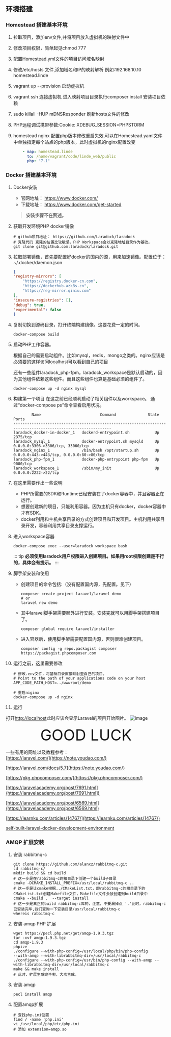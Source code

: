 ## 环境搭建
### Homestead 搭建基本环境
  1. 拉取项目，添加env文件,并将项目放入虚拟机的映射文件中
  2. 修改项目权限，简单起见chmod 777
  3. 配置Homestead.yml文件的项目访问域名映射
  4. 修改/etc/hosts 文件,添加域名和IP的映射解析 例如:192.168.10.10  homestead.linde
  5. vagrant up --provision 启动虚拟机
  6. vagrant ssh 连接虚拟机 进入映射项目目录执行composer install 安装项目依赖
  7. sudo killall -HUP mDNSResponder 刷新hosts文件的修改
  8. PHP远程调试携带参数:Cookie: XDEBUG_SESSION=PHPSTORM
  9. homestead nginx 配置php版本修改重启失效,可以在Homestead.yaml文件中单独指定每个站点的php版本，此时虚拟机的nginx配置改变
  
      ```yaml
          - map: homestead.linde
            to: /home/vagrant/code/linde_web/public
            php: "7.1"
      ```
### Docker 搭建基本环境
  1. Docker安装
      * 官网地址： https://www.docker.com/  
      * 下载地址： https://www.docker.com/get-started
      > **安装步骤不在赘述。**

  2. 获取开发环境PHP docker镜像

      ```
      # github项目地址： https://github.com/Laradock/laradock
      # 克隆代码 克隆的位置比较敏感，PHP Workspace会以克隆地址目录作为基础。
      git clone git@github.com:laradock/laradock.git
      ```
  3. 拉取部署镜像，首先要配置好docker的国内的源，用来加速镜像。配置位于： ~/.docker/daemon.json

      ```json
      {
      "registry-mirrors": [
          "https://registry.docker-cn.com",
          "https://dockerhub.azk8s.cn",
          "https://reg-mirror.qiniu.com"
      ],
      "insecure-registries": [],
      "debug": true,
      "experimental": false
      }
      ```
  4. 复制切换到源码目录，打开终端构建镜像。这要花费一定的时间。
    
      ```
      docker-compose build
      ```

  5. 启动PHP工作容器。
    <p>根据自己的需要启动组件。比如mysql，redis，mongo之类的。nginx应该是必须要的这样访问localhost可以看到自己的项目</p>
    <p>还有一些组件laradock_php-fpm，laradock_workspace是默认启动的，因为其他组件依赖这些组件。而且这些组件也算是基础必须的组件了。</p>
    
      ```
      docker-compose up -d nginx mysql
      ```

  6. 构建第一个项目
    在这之前已经顺利启动了相关组件以及workspace。 通过“docker-compose ps”命令查看启用状况。 
    
      ```
              Name                          Command              State                    Ports
      --------------------------------------------------------------------------------------------------------------
      laradock_docker-in-docker_1   dockerd-entrypoint.sh           Up      2375/tcp
      laradock_mysql_1              docker-entrypoint.sh mysqld     Up      0.0.0.0:3306->3306/tcp, 33060/tcp
      laradock_nginx_1              /bin/bash /opt/startup.sh       Up      0.0.0.0:443->443/tcp, 0.0.0.0:80->80/tcp
      laradock_php-fpm_1            docker-php-entrypoint php-fpm   Up      9000/tcp
      laradock_workspace_1          /sbin/my_init                   Up      0.0.0.0:2222->22/tcp
      ```

  7. 在这里需要作出一些说明
     - PHP所需要的SDK和Runtime已经安装在了docker容器中，并且容器正在运行。
     - 想要创建新的项目，只能利用容器。因为主机只有docker，docker容器中才有SDK。
     - docker利用和主机共享目录的方式创建项目和开发项目。主机利用共享目录开发，容器利用共享目录支撑运行。
 
  8. 进入workspace容器
  
      ```
      docker-compose exec --user=laradock workspace bash
      ```
      ::: tip
      **必须使用laradock用户权限进入创建项目。如果用root权限创建是不行的，具体会有提示。** 
      :::

  9. 脚手架安装和使用
      * 创建项目的命令包括:（没有配置国内源，先配置。见下）
      
          ```
          composer create-project laravel/laravel demo
          # or
          laravel new demo
          ```
      * 其中laravel脚手架需要额外进行安装。安装完就可以用脚手架搭建项目了。
      
          ```
          composer global require laravel/installer
          ```

      * 进入容器后，使用脚手架需要配置国内源，否则很难创建项目。
      
          ```
          composer config -g repo.packagist composer https://packagist.phpcomposer.com
          ```
  10. 运行之前，这里需要修改
    
        ```
        # 修改.env文件，将基础目录直接映射至自己的项目。
        # Point to the path of your applications code on your host
        APP_CODE_PATH_HOST=../wwwroot/demo

        # 重启niginx
        docker-compose up -d nginx
        ```

  11. 运行

  打开[http://localhost](http://localhost)此时应该会显示Laravel的项目开始图片。
  ![image](https://laravelacademy.org/wp-content/uploads/2017/09/15051482331119.jpg)
  <center><font size=32>GOOD LUCK</font></center>


  一些有用的网址以及教程参考：  
  [https://laravel.com/](https://note.youdao.com/)

  [https://laravel.com/docs/5.7](https://note.youdao.com/)
  
  [https://pkg.phpcomposer.com/](https://pkg.phpcomposer.com/)

  [https://laravelacademy.org/post/7691.html](https://laravelacademy.org/post/7691.html])

  [https://laravelacademy.org/post/6569.html](https://laravelacademy.org/post/6569.html)

  [https://learnku.com/articles/14767/](https://learnku.com/articles/14767/)

  [self-built-laravel-docker-development-environment](https://note.youdao.com/)

### AMQP 扩展安装
  1. 安装 rabbitmq-c

      ```shell
      git clone https://github.com/alanxz/rabbitmq-c.git
      cd rabbitmq-c/
      mkdir build && cd build
      # 这一步是在rabbitmq-c的根目录下创建一个build子目录
      cmake -DCMAKE_INSTALL_PREFIX=/usr/local/rabbitmq-c ..
      # 这一步是让cmake根据../CMakeList.txt，即rabbitmq-c的根目录下的CMakeList.txt创建Makefile文件，Makefile文件会被创建到build目录中
      cmake --build .  --target install
      # 这一步是真正的build rabbitmq-c库的，注意，不要漏掉点 '.'此时，rabbitmq-c已安装完毕,我们查询一下安装目录/usr/local/rabbitmq-c
      whereis rabbitmq-c
      ```
  2. 安装 amqp PHP 扩展

      ```shell
      wget https://pecl.php.net/get/amqp-1.9.3.tgz
      tar -xvf amqp-1.9.3.tgz
      cd amqp-1.9.3
      phpize
      ./configure --with-php-config=/usr/local/php/bin/php-config
      --with-amqp --with-librabbitmq-dir=/usr/local/rabbitmq-c
      ./configure --with-php-config=/usr/bin/php-config --with-amqp --with-librabbitmq-dir=/usr/local/rabbitmq-c
      make && make install
      # 此时，扩展生成完毕啦，大功告成。
      ```
  3. 安装 amqp

      ```shell
      pecl install amqp
      ```
  4. 配置amqp扩展

      ```shell
      # 查找php.ini位置
      find / -name 'php.ini'
      vi /usr/local/php/etc/php.ini
      # 添加 extension=amqp.so
      ```